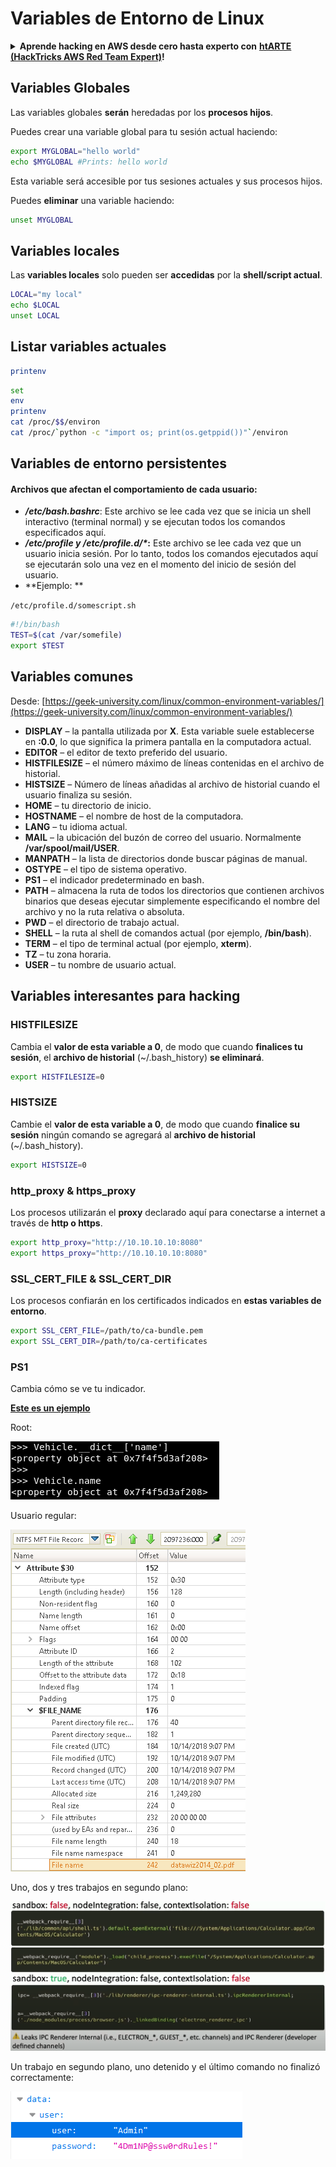 # Variables de Entorno de Linux

<details>

<summary><strong>Aprende hacking en AWS desde cero hasta experto con</strong> <a href="https://training.hacktricks.xyz/courses/arte"><strong>htARTE (HackTricks AWS Red Team Expert)</strong></a><strong>!</strong></summary>

Otras formas de apoyar a HackTricks:

* Si deseas ver tu **empresa anunciada en HackTricks** o **descargar HackTricks en PDF** Consulta los [**PLANES DE SUSCRIPCIÓN**](https://github.com/sponsors/carlospolop)!
* Obtén la [**merchandising oficial de PEASS & HackTricks**](https://peass.creator-spring.com)
* Descubre [**La Familia PEASS**](https://opensea.io/collection/the-peass-family), nuestra colección exclusiva de [**NFTs**](https://opensea.io/collection/the-peass-family)
* **Únete al** 💬 [**grupo de Discord**](https://discord.gg/hRep4RUj7f) o al [**grupo de telegram**](https://t.me/peass) o **síguenos** en **Twitter** 🐦 [**@hacktricks_live**](https://twitter.com/hacktricks_live)**.**
* **Comparte tus trucos de hacking enviando PRs a los** [**HackTricks**](https://github.com/carlospolop/hacktricks) y [**HackTricks Cloud**](https://github.com/carlospolop/hacktricks-cloud) repositorios de github.

</details>

## Variables Globales

Las variables globales **serán** heredadas por los **procesos hijos**.

Puedes crear una variable global para tu sesión actual haciendo:
```bash
export MYGLOBAL="hello world"
echo $MYGLOBAL #Prints: hello world
```
Esta variable será accesible por tus sesiones actuales y sus procesos hijos.

Puedes **eliminar** una variable haciendo:
```bash
unset MYGLOBAL
```
## Variables locales

Las **variables locales** solo pueden ser **accedidas** por la **shell/script actual**.
```bash
LOCAL="my local"
echo $LOCAL
unset LOCAL
```
## Listar variables actuales

```bash
printenv
```
```bash
set
env
printenv
cat /proc/$$/environ
cat /proc/`python -c "import os; print(os.getppid())"`/environ
```
## Variables de entorno persistentes

#### **Archivos que afectan el comportamiento de cada usuario:**

* _**/etc/bash.bashrc**_: Este archivo se lee cada vez que se inicia un shell interactivo (terminal normal) y se ejecutan todos los comandos especificados aquí.
* _**/etc/profile y /etc/profile.d/\***_**:** Este archivo se lee cada vez que un usuario inicia sesión. Por lo tanto, todos los comandos ejecutados aquí se ejecutarán solo una vez en el momento del inicio de sesión del usuario.
*   \*\*Ejemplo: \*\*

`/etc/profile.d/somescript.sh`

```bash
#!/bin/bash
TEST=$(cat /var/somefile)
export $TEST
```

## Variables comunes

Desde: [https://geek-university.com/linux/common-environment-variables/](https://geek-university.com/linux/common-environment-variables/)

* **DISPLAY** – la pantalla utilizada por **X**. Esta variable suele establecerse en **:0.0**, lo que significa la primera pantalla en la computadora actual.
* **EDITOR** – el editor de texto preferido del usuario.
* **HISTFILESIZE** – el número máximo de líneas contenidas en el archivo de historial.
* **HISTSIZE** – Número de líneas añadidas al archivo de historial cuando el usuario finaliza su sesión.
* **HOME** – tu directorio de inicio.
* **HOSTNAME** – el nombre de host de la computadora.
* **LANG** – tu idioma actual.
* **MAIL** – la ubicación del buzón de correo del usuario. Normalmente **/var/spool/mail/USER**.
* **MANPATH** – la lista de directorios donde buscar páginas de manual.
* **OSTYPE** – el tipo de sistema operativo.
* **PS1** – el indicador predeterminado en bash.
* **PATH** – almacena la ruta de todos los directorios que contienen archivos binarios que deseas ejecutar simplemente especificando el nombre del archivo y no la ruta relativa o absoluta.
* **PWD** – el directorio de trabajo actual.
* **SHELL** – la ruta al shell de comandos actual (por ejemplo, **/bin/bash**).
* **TERM** – el tipo de terminal actual (por ejemplo, **xterm**).
* **TZ** – tu zona horaria.
* **USER** – tu nombre de usuario actual.

## Variables interesantes para hacking

### **HISTFILESIZE**

Cambia el **valor de esta variable a 0**, de modo que cuando **finalices tu sesión**, el **archivo de historial** (\~/.bash\_history) **se eliminará**.
```bash
export HISTFILESIZE=0
```
### **HISTSIZE**

Cambie el **valor de esta variable a 0**, de modo que cuando **finalice su sesión** ningún comando se agregará al **archivo de historial** (\~/.bash\_history).
```bash
export HISTSIZE=0
```
### http\_proxy & https\_proxy

Los procesos utilizarán el **proxy** declarado aquí para conectarse a internet a través de **http o https**.
```bash
export http_proxy="http://10.10.10.10:8080"
export https_proxy="http://10.10.10.10:8080"
```
### SSL\_CERT\_FILE & SSL\_CERT\_DIR

Los procesos confiarán en los certificados indicados en **estas variables de entorno**.
```bash
export SSL_CERT_FILE=/path/to/ca-bundle.pem
export SSL_CERT_DIR=/path/to/ca-certificates
```
### PS1

Cambia cómo se ve tu indicador.

[**Este es un ejemplo**](https://gist.github.com/carlospolop/43f7cd50f3deea972439af3222b68808)

Root:

![](<../.gitbook/assets/image (87).png>)

Usuario regular:

![](<../.gitbook/assets/image (88).png>)

Uno, dos y tres trabajos en segundo plano:

![](<../.gitbook/assets/image (89).png>)

Un trabajo en segundo plano, uno detenido y el último comando no finalizó correctamente:

![](<../.gitbook/assets/image (90).png>)
